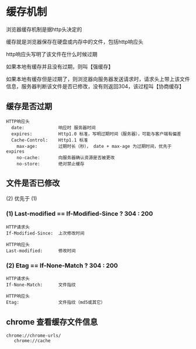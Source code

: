 # 缓存机制

浏览器缓存机制是据http头决定的

缓存就是浏览器保存在硬盘或内存中的文件，包括http响应头

http响应头写明了该文件在什么时候过期

如果本地有缓存并且没有过期，则叫【强缓存】

如果本地有缓存但是过期了，则浏览器向服务器发送请求时，请求头上带上该文件信息，服务器判断该文件是否已修改，没有则返回304，该过程叫【协商缓存】

## 缓存是否过期
```
HTTP响应头
  date:             响应时 服务器时间
  expires:          Http1.0 标准，写明过期时间（服务器），可能与客户端有偏差
  Cache-Control:    Http1.1 标准
    max-age:        过期时长（秒）， date + max-age 为过期时间，优先于 expires
    no-cache:       向服务器确认资源是否被更改
    no-store:       绝对禁止缓存
```

## 文件是否已修改
(2) 优先于 (1)

### (1) Last-modified == If-Modified-Since ? 304 : 200
```
HTTP请求头
If-Modified-Since:  上次修改时间
```
```
HTTP响应头
Last-modified:      修改时间
```

### (2) Etag == If-None-Match ? 304 : 200
```
HTTP请求头
If-None-Match:      文件指纹
```
```
HTTP响应头
Etag:               文件指纹（md5或其它）
```

## chrome 查看缓存文件信息
```
chrome://chrome-urls/
   chrome://cache
```
